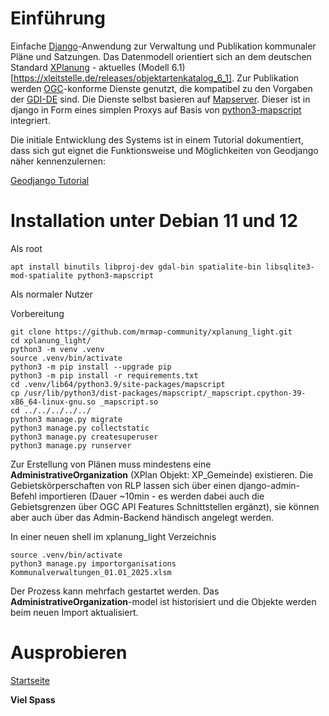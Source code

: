 # Einführung

Einfache [Django](https://www.djangoproject.com/)-Anwendung zur Verwaltung und Publikation kommunaler Pläne und Satzungen. Das Datenmodell orientiert sich an dem deutschen Standard [XPlanung](https://xleitstelle.de/xplanung) - aktuelles (Modell 6.1)[https://xleitstelle.de/releases/objektartenkatalog_6_1]. Zur Publikation werden [OGC](https://www.ogc.org/)-konforme Dienste genutzt, die kompatibel zu den Vorgaben der [GDI-DE](https://www.gdi-de.org/) sind. Die Dienste selbst basieren auf [Mapserver](https://mapserver.org/). Dieser ist in django in Form eines simplen Proxys auf Basis von [python3-mapscript](https://pypi.org/project/mapscript/) integriert.

Die initiale Entwicklung des Systems ist in einem Tutorial dokumentiert, dass sich gut eignet die Funktionsweise und Möglichkeiten von Geodjango näher kennenzulernen:

[Geodjango Tutorial](https://mrmap-community.github.io/django-tutorial/)

# Installation unter Debian 11 und 12

Als root

```shell
apt install binutils libproj-dev gdal-bin spatialite-bin libsqlite3-mod-spatialite python3-mapscript
```

Als normaler Nutzer

Vorbereitung
```shell
git clone https://github.com/mrmap-community/xplanung_light.git
cd xplanung_light/
python3 -m venv .venv
source .venv/bin/activate
python3 -m pip install --upgrade pip
python3 -m pip install -r requirements.txt
cd .venv/lib64/python3.9/site-packages/mapscript
cp /usr/lib/python3/dist-packages/mapscript/_mapscript.cpython-39-x86_64-linux-gnu.so _mapscript.so
cd ../../../../../
python3 manage.py migrate
python3 manage.py collectstatic
python3 manage.py createsuperuser
python3 manage.py runserver
```

Zur Erstellung von Plänen muss mindestens eine **AdministrativeOrganization** (XPlan Objekt: XP_Gemeinde) existieren.
Die Gebietskörperschaften von RLP lassen sich über einen django-admin-Befehl importieren (Dauer ~10min - es werden dabei auch die Gebietsgrenzen über OGC API Features Schnittstellen ergänzt), sie können aber auch über das Admin-Backend händisch angelegt werden.

In einer neuen shell im xplanung_light Verzeichnis
```shell
source .venv/bin/activate
python3 manage.py importorganisations Kommunalverwaltungen_01.01_2025.xlsm
```

Der Prozess kann mehrfach gestartet werden. Das **AdministrativeOrganization**-model ist historisiert und die Objekte werden beim neuen Import aktualisiert.

# Ausprobieren

[Startseite](http://127.0.0.1:8000/)

**Viel Spass**